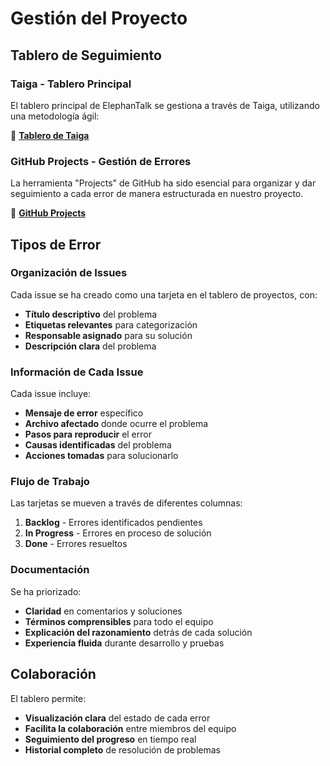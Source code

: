 # Gestión del Proyecto

## Tablero de Seguimiento

### Taiga - Tablero Principal

El tablero principal de ElephanTalk se gestiona a través de Taiga, utilizando una metodología ágil:

🔗 **[Tablero de Taiga](https://tree.taiga.io/project/kevocodes-elephantalk-aca/kanban)**

### GitHub Projects - Gestión de Errores

La herramienta "Projects" de GitHub ha sido esencial para organizar y dar seguimiento a cada error de manera estructurada en nuestro proyecto.

🔗 **[GitHub Projects](https://github.com/users/kevocodes/projects/3/views/1)**

## Tipos de Error

### Organización de Issues

Cada issue se ha creado como una tarjeta en el tablero de proyectos, con:

- **Título descriptivo** del problema
- **Etiquetas relevantes** para categorización
- **Responsable asignado** para su solución
- **Descripción clara** del problema

### Información de Cada Issue

Cada issue incluye:

- **Mensaje de error** específico
- **Archivo afectado** donde ocurre el problema
- **Pasos para reproducir** el error
- **Causas identificadas** del problema
- **Acciones tomadas** para solucionarlo

### Flujo de Trabajo

Las tarjetas se mueven a través de diferentes columnas:

1. **Backlog** - Errores identificados pendientes
2. **In Progress** - Errores en proceso de solución
3. **Done** - Errores resueltos

### Documentación

Se ha priorizado:

- **Claridad** en comentarios y soluciones
- **Términos comprensibles** para todo el equipo
- **Explicación del razonamiento** detrás de cada solución
- **Experiencia fluida** durante desarrollo y pruebas

## Colaboración

El tablero permite:

- **Visualización clara** del estado de cada error
- **Facilita la colaboración** entre miembros del equipo
- **Seguimiento del progreso** en tiempo real
- **Historial completo** de resolución de problemas